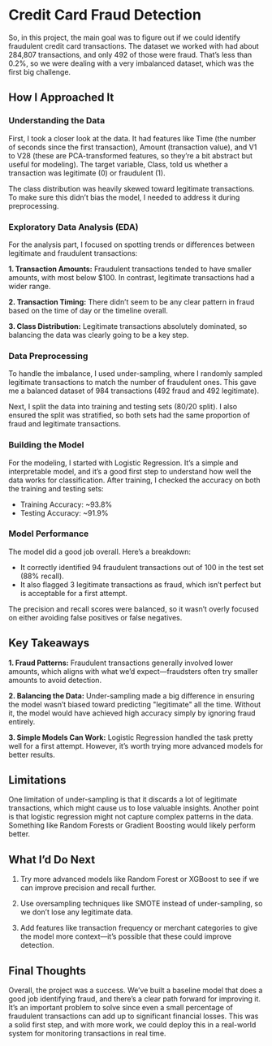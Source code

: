 # Credit Card Fraud Detection

So, in this project, the main goal was to figure out if we could identify fraudulent credit card transactions. The dataset we worked with had about 284,807 transactions, and only 492 of those were fraud. That’s less than 0.2%, so we were dealing with a very imbalanced dataset, which was the first big challenge.

## How I Approached It

### Understanding the Data

First, I took a closer look at the data. It had features like Time (the number of seconds since the first transaction), Amount (transaction value), and V1 to V28 (these are PCA-transformed features, so they’re a bit abstract but useful for modeling). The target variable, Class, told us whether a transaction was legitimate (0) or fraudulent (1).

The class distribution was heavily skewed toward legitimate transactions. To make sure this didn’t bias the model, I needed to address it during preprocessing.

### Exploratory Data Analysis (EDA)

For the analysis part, I focused on spotting trends or differences between legitimate and fraudulent transactions:

**1. Transaction Amounts:**
Fraudulent transactions tended to have smaller amounts, with most below $100. In contrast, legitimate transactions had a wider range.

**2. Transaction Timing:**
There didn’t seem to be any clear pattern in fraud based on the time of day or the timeline overall.

**3. Class Distribution:**
Legitimate transactions absolutely dominated, so balancing the data was clearly going to be a key step.

### Data Preprocessing

To handle the imbalance, I used under-sampling, where I randomly sampled legitimate transactions to match the number of fraudulent ones. This gave me a balanced dataset of 984 transactions (492 fraud and 492 legitimate).

Next, I split the data into training and testing sets (80/20 split). I also ensured the split was stratified, so both sets had the same proportion of fraud and legitimate transactions.

### Building the Model

For the modeling, I started with Logistic Regression. It’s a simple and interpretable model, and it’s a good first step to understand how well the data works for classification. After training, I checked the accuracy on both the training and testing sets:

- Training Accuracy: ~93.8%
- Testing Accuracy: ~91.9%

### Model Performance

The model did a good job overall. Here’s a breakdown:

- It correctly identified 94 fraudulent transactions out of 100 in the test set (88% recall).
- It also flagged 3 legitimate transactions as fraud, which isn’t perfect but is acceptable for a first attempt.

The precision and recall scores were balanced, so it wasn’t overly focused on either avoiding false positives or false negatives.

## Key Takeaways

**1. Fraud Patterns:** Fraudulent transactions generally involved lower amounts, which aligns with what we’d expect—fraudsters often try smaller amounts to avoid detection.

**2. Balancing the Data:** Under-sampling made a big difference in ensuring the model wasn’t biased toward predicting "legitimate" all the time. Without it, the model would have achieved high accuracy simply by ignoring fraud entirely.

**3. Simple Models Can Work:** Logistic Regression handled the task pretty well for a first attempt. However, it’s worth trying more advanced models for better results.

## Limitations

One limitation of under-sampling is that it discards a lot of legitimate transactions, which might cause us to lose valuable insights. Another point is that logistic regression might not capture complex patterns in the data. Something like Random Forests or Gradient Boosting would likely perform better.

## What I’d Do Next
1. Try more advanced models like Random Forest or XGBoost to see if we can improve precision and recall further.

2. Use oversampling techniques like SMOTE instead of under-sampling, so we don’t lose any legitimate data.
3. Add features like transaction frequency or merchant categories to give the model more context—it’s possible that these could improve detection.

## Final Thoughts

Overall, the project was a success. We’ve built a baseline model that does a good job identifying fraud, and there’s a clear path forward for improving it. It’s an important problem to solve since even a small percentage of fraudulent transactions can add up to significant financial losses. This was a solid first step, and with more work, we could deploy this in a real-world system for monitoring transactions in real time.
